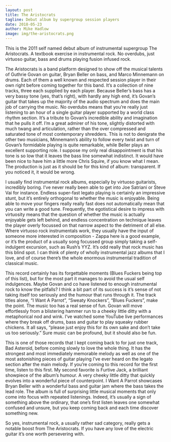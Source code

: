 ```yaml
---
layout: post
title: The Aristocrats
tagline: Debut album by supergroup session players
date: 2018-05-23
author: Mike Hadlow
image: img/the-aristocrats.png
---
```

This is the 2011 self named debut album of instrumental supergroup The Aristocrats. A textbook exercise in instrumental rock. No overdubs, just virtuoso guitar, bass and drums playing fusion infused rock.

The Aristocrats is a band platform designed to show off the musical talents of Guthrie Govan on guitar, Bryan Beller on bass, and Marco Minnemann on drums. Each of them a well known and respected session player in their own right before coming together for this band. It’s a collection of nine tracks, three each supplied by each player. Because Beller’s bass has a very bassy tone (yes, that’s right), with hardly any high end, it’s Govan’s guitar that takes up the majority of the audio spectrum and does the main job of carrying the music. No overdubs means that you’re really just listening to an hour of a single guitar player supported by a world class rhythm section. It’s a tribute to Govan’s incredible ability and imagination that he pulls it off. I’m a great admirer of his tone, slightly distorted with much twang and articulation, rather than the over compressed and saturated tone of most contemporary shredders. This is not to denigrate the other two musicians, Minnemann’s ability to follow every twist and turn of Govan’s formidable playing is quite remarkable, while Beller plays an excellent supporting role. I suppose my only real disappointment is that his tone is so low that it leaves the bass line somewhat indistinct. It would have been nice to have him a little more Chris Squire, if you know what I mean. The production is just as it should be for this kind of album: transparent. If you noticed it, it would be wrong.

I usually find instrumental rock albums, especially by virtuoso guitarists, incredibly boring. I’ve never really been able to get into Joe Satriani or Steve Vai for instance. Endless super-fast legato playing is certainly an impressive stunt, but it’s entirely orthogonal to whether the music is enjoyable. Being able to move your fingers really really fast does not automatically mean that you can write a good tune. Frequently, the egotistical desire to impress with virtuosity means that the question of whether the music is actually enjoyable gets left behind, and endless concentration on technique leaves the player overly focussed on that narrow aspect to the detriment of all else. Where virtuoso rock instrumentals work, they usually have the input of someone more interested in composition - Zappa here is a good example, or it’s the product of a usually song focussed group simply taking a self-indulgent excursion, such as Rush’s YYZ. It’s odd really that rock music has this blind spot. I can think of plenty of wholly instrumental jazz albums that I love, and of course there’s the whole enormous instrumental tradition of classical music.

This record certainly has its forgettable moments (Blues Fuckers being top of this list), but for the most part it manages to avoid the usual self indulgences. Maybe Govan and co have listened to enough instrumental rock to know the pitfalls? I think a bit part of its success is it’s sense of not taking itself too seriously and the humour that runs through it. The track titles alone, “I Want A Parrot”, “Sweaty Knockers”, “Blues Fuckers”, make the point. The music too has a real sense of fun. Govan will move effortlessly from a blistering hammer run to a cheeky little ditty with a metaphorical nod and wink. I’ve watched some YouTube live performances where they break off drums, bass and guitar to play squeaky rubber chickens. It all says, “please just enjoy this for its own sake and don’t take us too seriously.” Sure music can be profound, but it should also be fun.

This is one of those records that I kept coming back to for just one track, Bad Asteroid, before coming slowly to love the whole thing. It has the strongest and most immediately memorable melody as well as one of the most astonishing pieces of guitar playing I’ve ever heard on the legato section after the main melody. If you’re coming to this record for the first time, listen to this first. My second favorite is Furtive Jack, a brilliant showpiece of the album’s humour. A very cheeky little ditty that quickly evolves into a wonderful piece of counterpoint. I Want A Parrot showcases Bryan Beller with a wonderful bass and guitar jam where the bass takes the lead role. The album is full of surprising little musical moments that only come into focus with repeated listenings. Indeed, it’s usually a sign of something above the ordinary, that one’s first listen leaves one somewhat confused and unsure, but you keep coming back and each time discover something new.

So yes, instrumental rock, a usually rather sad category, really gets a notable boost from The Aristocrats. If you have any love of the electric guitar it’s one worth persevering with.
